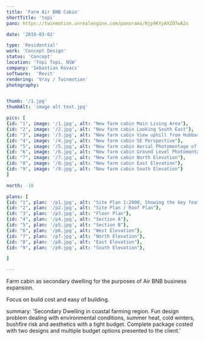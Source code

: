 ```yaml
---
title: 'Farm Air BNB Cabin'
shortTitle: 'topi'
pano: https://twinmotion.unrealengine.com/panorama/Njp9KYyAXZO7wA2o

date: '2019-03-02'

type: 'Residential'
work: 'Concept Design'
status: 'Concept'
location: 'Topi Topi, NSW'
company: 'Sebastian Kovacs'
software:  'Revit'
rendering: 'Vray / Twinmotion'
photography: 


thumb: '/1.jpg'
thumbAlt: 'image alt text.jpg'

pics: [
{id: "1", image: '/1.jpg', alt: "New farm cabin Main Living Area"},
{id: "2", image: '/2.jpg', alt: "New farm cabin Looking South East"},
{id: "3", image: '/3.jpg', alt: "New farm cabin View uphill from Hubbard Rd"},
{id: "4", image: '/4.jpg', alt: "New farm cabin SE Perspective"},
{id: "5", image: '/5.jpg', alt: "New farm cabin Aerial Photomontage of the field and proposed facility building"},
{id: "6", image: '/6.jpg', alt: "New farm cabin Ground Level Photomontage of the field and proposed facility building"},
{id: "7", image: '/7.jpg', alt: "New farm cabin North Elevation"},
{id: "8", image: '/8.jpg', alt: "New farm cabin East Elevation"},
{id: "9", image: '/9.jpg', alt: "New farm cabin South Elevation"}
]

north: -10

plans: [
{id: "1", plan: '/p1.jpg', alt: "Site Plan 1:2000, Showing the key features of the site."},
{id: "2", plan: '/p2.jpg', alt: "Site Plan / Roof Plan"},
{id: "3", plan: '/p3.jpg', alt: "Floor Plan"},
{id: "4", plan: '/p4.jpg', alt: "Section A"},
{id: "5", plan: '/p5.jpg', alt: "Section B"},
{id: "6", plan: '/p6.jpg', alt: "West Elevation"},
{id: "7", plan: '/p7.jpg', alt: "North Elevation"},
{id: "8", plan: '/p8.jpg', alt: "East Elevation"},
{id: "9", plan: '/p9.jpg', alt: "South Elevation"},

]

---
```


Farm cabin as secondary dwelling for the purposes of Air BNB business expansion.

Focus on build cost and easy of building.

summary: 'Secondary Dwelling in coastal farming region. Fun design problem dealing with environmental conditions, summer heat, cold winters, bushfire risk and aesthetics with a tight budget. Complete package costed with two designs and multiple budget options presented to the client.'